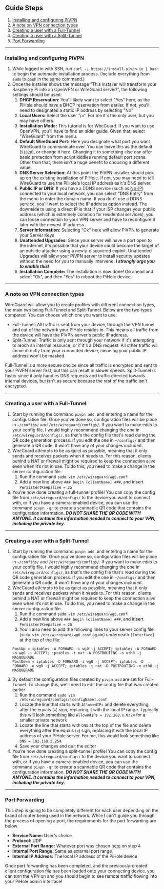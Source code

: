 
## Guide Steps

1. [Installing and configuring PiVPN](#Installing-and-configuring-PiVPN)
2. [A note on VPN connection types](#A-note-on-VPN-connection-types)
3. [Creating a user with a Full-Tunnel](#Creating-a-user-with-a-Full-Tunnel)
4. [Creating a user with a Split-Tunnel](#Creating-a-user-with-a-Split-Tunnel)
5. [Port Forwarding](#Port-Forwarding)

---
### Installing and configuring PiVPN
1. While logged in with SSH, run `curl -L https://install.pivpn.io | bash` to begin the automatic installation process. (Include everything from `sudo` to `bash` in the same command.)
2. Once the installer shows the message "This installer will transform your Raspberry Pi into an OpenVPN or WireGuard server!", the following settings should be used:
	1. **DHCP Reservation:** You'll likely want to select "Yes" here, as the PiHole should have a DHCP reservation from earlier. If not, you'll need to designated a static IP address by selecting "No"
	2.  **Local Users:** Select the user "pi". For me it's the only user, but you may have others.
	3. **Installation Mode:** This tutorial is for WireGuard. If you want to use OpenVPN, you'll have to find an older guide. Given that, select "WireGuard" from the menu.
	4. **Default WireGuard Port:** Here you designate what port you want WireGuard to communicate over.  You can leave this as the default (`51820`), or change it here. Changing it to something else can offer basic protection from script kiddies running default port scans. Other than that, there isn't a huge benefit to choosing a different value.
	5. **DNS Server Selection:** At this point the PiVPN installer should pick up on the existing installation of PiHole. If not, you may need to tell WireGuard to use the PiHole's local IP address as it's DNS server.
	6. **Public IP or DNS:** If you have a DDNS service (such as [No-IP](https://www.noip.com/)) connected to your local network, you can select "DNS Entry" from the menu to enter the domain name. If you don't use a DDNS service, you'll want to select the IP address option instead. The downside to using a direct IP is that if your ISP changes your public address (which is extremely common for residential services), you can loose connection to your VPN server and have to reconfigure it later with the newest IP address.
	7. **Server Information:** Selecting "Ok" here will allow PiVPN to generate your Server Keys
	8. **Unattended Upgrades:** Since your server will have a port open to the internet, it's possible that your device could become the target of an outside attacker using a newly-discovered exploit. Unattended Upgrades will allow your PiVPN server to install security updates without the need for you to manually intervene. **_I strongly urge you to enable this!_**
	9. **Installation Complete:** The installation is now done! Go ahead and select "Ok", and then "Yes" to reboot the PiHole device. 

---
### A note on VPN connection types
WireGuard will allow you to create profiles with different connection types, the main two being Full-Tunnel and Split-Tunnel. Below are the two types compared. You can choose which one you want to use:
 - Full-Tunnel: All traffic is sent from your device, through the VPN tunnel, and out of the network your PiHole resides in. This means all traffic from the device will have the PiVPN server's public IP address.
 - Split-Tunnel: Traffic is only sent through your network if it's attempting to reach an internal resource, or if it's a DNS request. All other traffic will come directly from your connected device, meaning your public IP address won't be masked

Full-Tunnel is a more secure choice since all traffic is encrypted and sent to your PiVPN server first, but this can result in slower speeds. Split-Tunnel is faster since it only handles DNS requests and traffic directed towards internal devices, but isn't as secure because the rest of the traffic isn't encrypted.

---
### Creating a user with a Full-Tunnel
1. Start by running the command `pivpn add`, and entering a name for the configuration file. Once you've done so, configuration files will be place in `~/configs/` and `/etc/wireguard/configs/`. If you want to make edits to your config file, I would highly recommend changing the one in `/etc/wireguard/configs/`, as that's the config file that's read during the QR code generation process. If you edit the one in `~/configs/` and then generate a QR code, it won't have any of your changes included.
2. WireGuard attempts to be as quiet as possible, meaning that it only sends and receives packets when it needs to. For this reason, clients behind a NAT or firewall might be required to keep the connection alive even when it’s not in use. To do this, you need to make a change in the server configuration file.
	1. Run the command `sudo vim /etc/wireguard/wg0.conf`
	2. Add a new line above `### begin [clientName] ###`, and insert `PersistentKeepalive = 25`
3. You're now done creating a full-tunnel profile! You can copy the config file from `/etc/wireguard/configs/` to the device you want to connect with, or if you have a camera-enabled device, you can use the command `pivpn -qr` to create a scannable QR code that contains the configuration information. **_DO NOT SHARE THE QR CODE WITH ANYONE. It contains the information needed to connect to your VPN, including the private key._**

---
### Creating a user with a Split-Tunnel
1. Start by running the command `pivpn add`, and entering a name for the configuration file. Once you've done so, configuration files will be place in `~/configs/` and `/etc/wireguard/configs/`. If you want to make edits to your config file, I would highly recommend changing the one in `/etc/wireguard/configs/`, as that's the config file that's read during the QR code generation process. If you edit the one in `~/configs/` and then generate a QR code, it won't have any of your changes included.
2. WireGuard attempts to be as quiet as possible, meaning that it only sends and receives packets when it needs to. For this reason, clients behind a NAT or firewall might be required to keep the connection alive even when it’s not in use. To do this, you need to make a change in the server configuration file.
	1. Run the command `sudo vim /etc/wireguard/wg0.conf`
	2. Add a new line above `### begin [clientName] ###`, and insert `PersistentKeepalive = 25`
	3. You'll also need to add the following lines to your server config file (`sudo vim /etc/wireguard/wg0.conf` again) underneath `[Interface]` at the top of the file:
	```
	PostUp = iptables -A FORWARD -i wg0 -j ACCEPT; iptables -A FORWARD -o wg0 -j ACCEPT; iptables -t nat -A POSTROUTING -o eth0 -j MASQUERADE  
	PostDown = iptables -D FORWARD -i wg0 -j ACCEPT; iptables -D FORWARD -o wg0 -j ACCEPT; iptables -t nat -D POSTROUTING -o eth0 -j MASQUERADE
	```
3. By default the configuration files created by `pivpn add` are set for Full-Tunnel. To change this, we'll need to edit the config file that was created earlier
	1. Run the command `sudo vim /etc/wireguard/configs/[configName].conf`
	2. Locate the line that starts with `AllowedIPs` and delete everything after the equals (`=`) sign, replacing it with the local IP range. Typically this will look something like `AllowedIPs = 192.168.x.0/24` for a smaller private network
	3. Locate the line that starts with `DNS` at the top of the file and delete everything after the equals (`=`) sign, replacing it with the local  IP address of your PiHole server. For me, this would look something like `DNS = 192.168.2.254`.
	4. Save your changes and quit the editor
4. You're now done creating a split-tunnel profile! You can copy the config file from `/etc/wireguard/configs/` to the device you want to connect with, or if you have a camera-enabled device, you can use the command `pivpn -qr` to create a scannable QR code that contains the configuration information. **_DO NOT SHARE THE QR CODE WITH ANYONE. It contains the information needed to connect to your VPN, including the private key._**

---
### Port Forwarding
This step is going to be completely different for each user depending on the brand of router being used in the network. While I can't guide you through the process of opening a port, the requirements for the port forwarding are below:
- **Service Name:** User's choice
- **Protocol:** UDP
- **External Port Range:** Whatever port was chosen [here](#Installing-and-configuring-PiVPN) on step 4
- **Internal Port Range:** Same as external port range
- **Internal IP Address:** The local IP address of the PiHole device

Once port forwarding has been completed, and the previously-created client configuration file has been loaded onto your connecting device, you can turn the VPN on and you should begin to see remote traffic flowing into your PiHole admin interface! 
